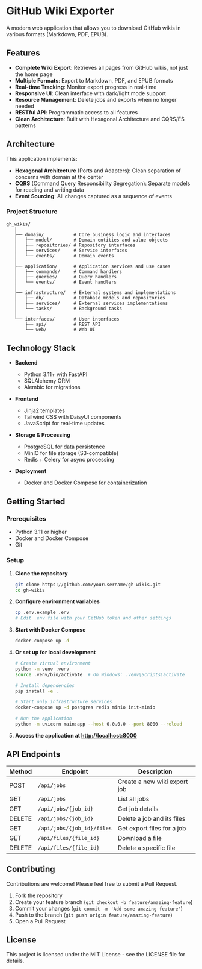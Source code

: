 # GitHub Wiki Exporter

A modern web application that allows you to download GitHub wikis in various formats (Markdown, PDF, EPUB).

## Features

- **Complete Wiki Export**: Retrieves all pages from GitHub wikis, not just the home page
- **Multiple Formats**: Export to Markdown, PDF, and EPUB formats
- **Real-time Tracking**: Monitor export progress in real-time
- **Responsive UI**: Clean interface with dark/light mode support
- **Resource Management**: Delete jobs and exports when no longer needed
- **RESTful API**: Programmatic access to all features
- **Clean Architecture**: Built with Hexagonal Architecture and CQRS/ES patterns

## Architecture

This application implements:

- **Hexagonal Architecture** (Ports and Adapters): Clean separation of concerns with domain at the center
- **CQRS** (Command Query Responsibility Segregation): Separate models for reading and writing data
- **Event Sourcing**: All changes captured as a sequence of events

### Project Structure

```
gh_wikis/
   │
   ├── domain/           # Core business logic and interfaces
   │   ├── model/        # Domain entities and value objects
   │   ├── repositories/ # Repository interfaces
   │   ├── services/     # Service interfaces
   │   └── events/       # Domain events
   │
   ├── application/      # Application services and use cases
   │   ├── commands/     # Command handlers
   │   ├── queries/      # Query handlers
   │   └── events/       # Event handlers
   │
   ├── infrastructure/   # External systems and implementations
   │   ├── db/           # Database models and repositories
   │   ├── services/     # External services implementations
   │   └── tasks/        # Background tasks
   │
   └── interfaces/       # User interfaces
       ├── api/          # REST API
       └── web/          # Web UI
```

## Technology Stack

- **Backend**
    - Python 3.11+ with FastAPI
    - SQLAlchemy ORM
    - Alembic for migrations

- **Frontend**
    - Jinja2 templates
    - Tailwind CSS with DaisyUI components
    - JavaScript for real-time updates

- **Storage & Processing**
    - PostgreSQL for data persistence
    - MinIO for file storage (S3-compatible)
    - Redis + Celery for async processing

- **Deployment**
    - Docker and Docker Compose for containerization

## Getting Started

### Prerequisites

- Python 3.11 or higher
- Docker and Docker Compose
- Git

### Setup

1. **Clone the repository**

   ```bash
   git clone https://github.com/yourusername/gh-wikis.git
   cd gh-wikis
   ```

2. **Configure environment variables**

   ```bash
   cp .env.example .env
   # Edit .env file with your GitHub token and other settings
   ```

3. **Start with Docker Compose**

   ```bash
   docker-compose up -d
   ```

4. **Or set up for local development**

   ```bash
   # Create virtual environment
   python -m venv .venv
   source .venv/bin/activate  # On Windows: .venv\Scripts\activate
   
   # Install dependencies
   pip install -e .
   
   # Start only infrastructure services
   docker-compose up -d postgres redis minio init-minio
   
   # Run the application
   python -m uvicorn main:app --host 0.0.0.0 --port 8000 --reload
   ```

5. **Access the application at [http://localhost:8000](http://localhost:8000)**

## API Endpoints

| Method | Endpoint | Description |
|--------|----------|-------------|
| POST   | `/api/jobs` | Create a new wiki export job |
| GET    | `/api/jobs` | List all jobs |
| GET    | `/api/jobs/{job_id}` | Get job details |
| DELETE | `/api/jobs/{job_id}` | Delete a job and its files |
| GET    | `/api/jobs/{job_id}/files` | Get export files for a job |
| GET    | `/api/files/{file_id}` | Download a file |
| DELETE | `/api/files/{file_id}` | Delete a specific file |

## Contributing

Contributions are welcome! Please feel free to submit a Pull Request.

1. Fork the repository
2. Create your feature branch (`git checkout -b feature/amazing-feature`)
3. Commit your changes (`git commit -m 'Add some amazing feature'`)
4. Push to the branch (`git push origin feature/amazing-feature`)
5. Open a Pull Request

## License

This project is licensed under the MIT License - see the LICENSE file for details.
